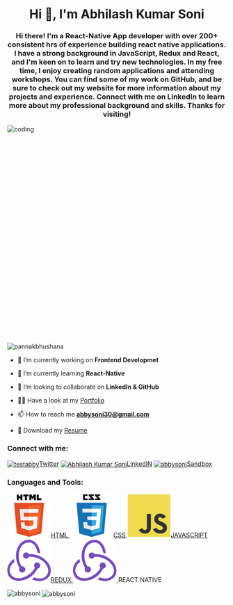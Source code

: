 
<!---
Abby/Testabby is a ✨ special ✨ repository because its `README.md` (this file) appears on your GitHub profile.
You can click the Preview link to take a look at your changes.
--->

<h1 align="center">Hi 👋, I'm Abhilash Kumar Soni</h1>
<h3 align="center">Hi there! I'm a React-Native App developer with over 200+ consistent hrs of experience building react native applications. I have a strong background in JavaScript, Redux and React, and I'm keen on to learn and try new technologies. In my free time, I enjoy creating random applications and attending workshops. You can find some of my work on GitHub, and be sure to check out my website for more information about my projects and experience. Connect with me on LinkedIn to learn more about my professional background and skills. Thanks for visiting!</h3>

<img align="right" alt="coding" width="100%" height="500px" src="https://www.sarvika.com/wp-content/uploads/2021/03/Backend-Developer-Python-GIF-Dribble.gif">


<p align="left"> <img src="https://komarev.com/ghpvc/?username=pannakbhushana&label=Profile%20views&color=0e75b6&style=flat" alt="pannakbhushana" /> </p>

- 🔭 I’m currently working on **Frontend Developmet**

- 🌱 I’m currently learning **React-Native**

- 👯 I’m looking to collaborate on **LinkedIn & GitHub**

- 👨‍💻 Have a look at my  <a href="https://abbysoni.github.io/Portfolio/">Portfolio</a> 

- 📫 How to reach me **abbysoni30@gmail.com** 

- 📄 Download my <a href="https://drive.google.com/file/d/1N_G24zWB5SUy0rQrqyVCiyV2VbEJsXS5/view?usp=sharing">Resume</a> 

<h3 align="left">Connect with me:</h3>
<p align="left">
<a href="https://twitter.com/testabby" target="blank"><img align="center" src="https://raw.githubusercontent.com/rahuldkjain/github-profile-readme-generator/master/src/images/icons/Social/twitter.svg" alt="testabby" height="30" width="40" />Twitter</a>
<a href="https://linkedin.com/in/abhilash kumar soni" target="blank"><img align="center" src="https://raw.githubusercontent.com/rahuldkjain/github-profile-readme-generator/master/src/images/icons/Social/linked-in-alt.svg" alt="Abhilash Kumar Soni" height="30" width="40" />LinkedIN</a>
<a href="https://codesandbox.io/u/abbysoni" target="blank"><img align="center" src="https://raw.githubusercontent.com/rahuldkjain/github-profile-readme-generator/master/src/images/icons/Social/codesandbox.svg" alt="abbysoni" height="30" width="40" />Sandbox</a>


<h3 align="left">Languages and Tools:</h3>
<p align="left">
<a href="https://www.w3.org/html/" target="_blank" rel="noreferrer"> <img src="https://raw.githubusercontent.com/devicons/devicon/master/icons/html5/html5-original-wordmark.svg" alt="html5" width="100" height="100"/>HTML </a>
 <a href="https://www.w3schools.com/css/" target="_blank" rel="noreferrer"> <img src="https://raw.githubusercontent.com/devicons/devicon/master/icons/css3/css3-original-wordmark.svg" alt="css3" width="100" height="100"/>CSS </a> 
  <a href="https://developer.mozilla.org/en-US/docs/Web/JavaScript" target="_blank" rel="noreferrer"> <img src="https://raw.githubusercontent.com/devicons/devicon/master/icons/javascript/javascript-original.svg" alt="javascript" width="100" height="100"/>JAVASCRIPT </a> 
<a href="https://redux.js.org" target="_blank" rel="noreferrer"> <img src="https://raw.githubusercontent.com/devicons/devicon/master/icons/redux/redux-original.svg" alt="redux" width="100" height="100"/>REDUX </a> 
<a href="https://reactnative.js.org" target="_blank" rel="noreferrer"> <img src="https://raw.githubusercontent.com/devicons/devicon/master/icons/redux/redux-original.svg" alt="React Native" width="100" height="100"/> </a> REACT NATIVE </p>
<!--   <a href="https://www.firebase.com/" target="_blank" rel="noreferrer"> <img src="https://raw.githubusercontent.com/devicons/devicon/master/icons/firebase/firebase-original-wordmark.svg" alt="mongodb" width="100" height="100"/>FIREBASE </a> -->

<p><img align="left" src="https://github-readme-stats.vercel.app/api/top-langs?username=abbysoni&show_icons=true&locale=en&layout=compact" alt="abbysoni" /></p>

<p>&nbsp;<img align="center" src="https://github-readme-stats.vercel.app/api?username=abbysoni&show_icons=true&locale=en" alt="abbysoni" /></p>

